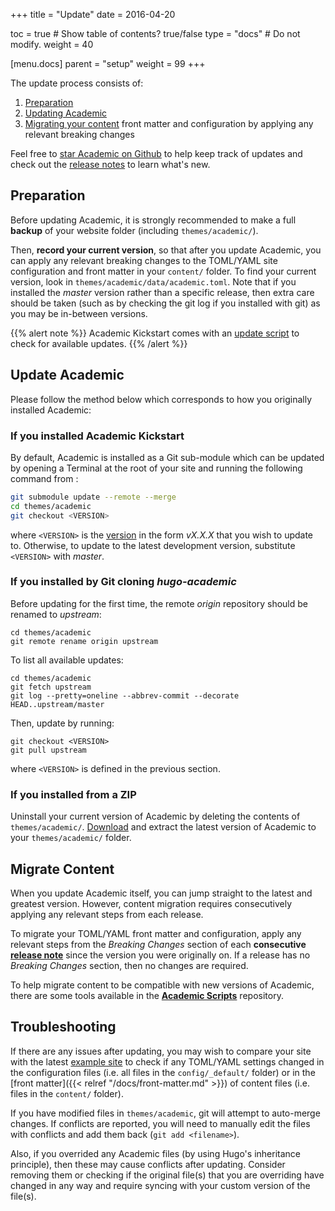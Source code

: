 +++
title = "Update"
date = 2016-04-20

toc = true  # Show table of contents? true/false
type = "docs"  # Do not modify.
weight = 40

[menu.docs]
    parent = "setup"
    weight = 99
+++

The update process consists of:

1. [Preparation](#preparation)
2. [Updating Academic](#update-academic)
3. [Migrating your content](#migrate-content) front matter and configuration by applying any relevant breaking changes

Feel free to [star Academic on Github](https://github.com/gcushen/hugo-academic/) to help keep track of updates and check out the [release notes](/academic/updates/) to learn what's new.

## Preparation

Before updating Academic, it is strongly recommended to make a full **backup** of your website folder (including `themes/academic/`).

Then, **record your current version**, so that after you update Academic, you can apply any relevant breaking changes to the TOML/YAML site configuration and front matter in your `content/` folder. To find your current version, look in `themes/academic/data/academic.toml`. Note that if you installed the *master* version rather than a specific release, then extra care should be taken (such as by checking the git log if you installed with git) as you may be in-between versions.

{{% alert note %}}
Academic Kickstart comes with an [update script](https://github.com/sourcethemes/academic-kickstart/blob/master/update_academic.sh) to check for available updates.
{{% /alert %}}

## Update Academic

Please follow the method below which corresponds to how you originally installed Academic:

### If you installed Academic Kickstart

By default, Academic is installed as a Git sub-module which can be updated by opening a Terminal at the root of your site and running the following command from :

```bash
git submodule update --remote --merge
cd themes/academic
git checkout <VERSION>
```

where `<VERSION>` is the [version](https://github.com/gcushen/hugo-academic/releases) in the form *vX.X.X* that you wish to update to. Otherwise, to update to the latest development version, substitute `<VERSION>` with *master*.

### If you installed by Git cloning *hugo-academic*

Before updating for the first time, the remote *origin* repository should be renamed to *upstream*:

    cd themes/academic
    git remote rename origin upstream

To list all available updates:

    cd themes/academic
    git fetch upstream
    git log --pretty=oneline --abbrev-commit --decorate HEAD..upstream/master

Then, update by running:

    git checkout <VERSION>
    git pull upstream

where `<VERSION>` is defined in the previous section.

### If you installed from a ZIP

Uninstall your current version of Academic by deleting the contents of `themes/academic/`. [Download](https://github.com/gcushen/hugo-academic/archive/master.zip) and extract the latest version of Academic to your `themes/academic/` folder.

## Migrate Content

When you update Academic itself, you can jump straight to the latest and greatest version. However, content migration requires consecutively applying any relevant steps from each release.

To migrate your TOML/YAML front matter and configuration, apply any relevant steps from the *Breaking Changes* section of each **consecutive [release note](/academic/updates/)** since the version you were originally on. If a release has no *Breaking Changes* section, then no changes are required.
 

To help migrate content to be compatible with new versions of Academic, there are some tools available in the **[Academic Scripts](https://github.com/sourcethemes/academic-scripts)** repository.

## Troubleshooting

If there are any issues after updating, you may wish to compare your site with the latest [example site](https://github.com/gcushen/hugo-academic/tree/master/exampleSite) to check if any TOML/YAML settings changed in the configuration files (i.e. all files in the `config/_default/` folder) or in the [front matter]({{< relref "/docs/front-matter.md" >}}) of content files (i.e. files in the `content/` folder).

If you have modified files in `themes/academic`, git will attempt to auto-merge changes. If conflicts are reported, you will need to manually edit the files with conflicts and add them back (`git add <filename>`).

Also, if you overrided any Academic files (by using Hugo's inheritance principle), then these may cause conflicts after updating. Consider removing them or checking if the original file(s) that you are overriding have changed in any way and require syncing with your custom version of the file(s).
